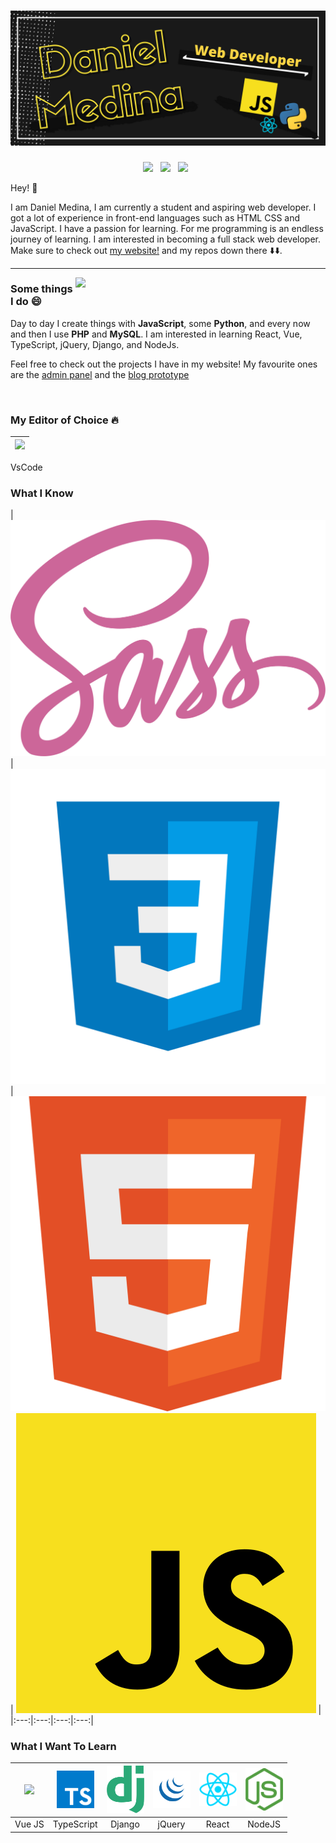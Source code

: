 # [![dannermm header](https://raw.githubusercontent.com/Dannermm/Dannermm/master/img/cover.png)](https://dannermm.com)

<p align="center">
<a href="https://dev.to/dannermm"><img height="30" src="https://raw.githubusercontent.com/WaylonWalker/WaylonWalker/main/icon/dev.png"></a>&nbsp;&nbsp;
<a href="https://twitter.com/dannermm_"><img height="30" src="https://github.com/WaylonWalker/WaylonWalker/blob/main/icon/twitter.png?raw=true"></a>&nbsp;&nbsp;
<a href="https://instagram.com/dannermm"><img height="30" src="https://github.com/WaylonWalker/WaylonWalker/blob/main/icon/instagram.jpg?raw=true"></a>&nbsp;&nbsp;
<br>
</p>

Hey! :wave:

I am Daniel Medina, I am currently a student and aspiring web developer. I got a lot of experience in front-end languages such as HTML CSS and JavaScript. I have a passion for learning. For me programming is an endless journey of learning. I am interested in becoming a full stack web developer. Make sure to check out [my website!](https://dannermm.com) and my repos down there ⬇️⬇️.

---

<p>
    <a href="https://dannermm.com"><img src="https://bitrebels.com/wp-content/uploads/2018/06/programming-languages-learn-header-image.jpg" width="400" align="right"></a>
</p>

### Some things I do :smile:

Day to day I create things with **JavaScript**, some **Python**, and every now and then I use **PHP** and **MySQL**. I am interested in learning React, Vue, TypeScript, jQuery, Django, and NodeJs.

Feel free to check out the projects I have in my website! My favourite ones are the [admin panel](https://dannermm.com/prototypes/adminpanel) and the [blog prototype](https://dannermm.com/cards)

<br>

### My Editor of Choice :fire:

| <img src="https://iseif.dev/wp-content/uploads/2019/06/vscode-logo.png" width="60"> |
|:---:|
VsCode

### What I Know
| <img src="https://raw.githubusercontent.com/Dannermm/Dannermm/master/img/sass.png " widht="60"> | <img src="https://raw.githubusercontent.com/Dannermm/Dannermm/master/img/css.png" widht="60"> | <img src="https://raw.githubusercontent.com/Dannermm/Dannermm/master/img/html.png" widht="60"> | <img src="https://raw.githubusercontent.com/Dannermm/Dannermm/master/img/js.png" widht="60"> | <img src="" width="60">
|:---:|:---:|:---:|:---:|

### What I Want To Learn

| <img src="https://upload.wikimedia.org/wikipedia/commons/thumb/9/95/Vue.js_Logo_2.svg/1200px-Vue.js_Logo_2.svg.png" width="60"> | <img src="https://raw.githubusercontent.com/Dannermm/Dannermm/master/img/typescript.png" width="60"> | <img src="https://raw.githubusercontent.com/Dannermm/Dannermm/master/img/django.png" width="60"> | <img src="https://raw.githubusercontent.com/Dannermm/Dannermm/master/img/jquery.png" width="60"> | <img src="https://raw.githubusercontent.com/Dannermm/Dannermm/master/img/react.png" width="60"> | <img src="https://raw.githubusercontent.com/Dannermm/Dannermm/master/img/nodejs.png" width="60">
|:---:|:--:|:---:|:---:|:---:|:---:|
Vue JS | TypeScript | Django | jQuery | React | NodeJS